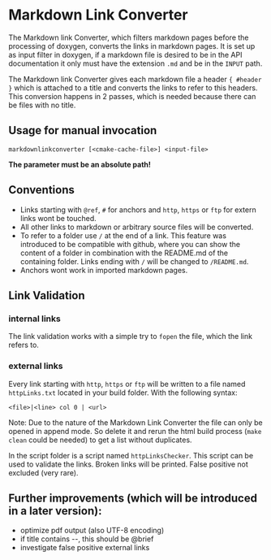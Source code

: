 # Markdown Link Converter

The Markdown link Converter, which filters markdown pages before the processing
of doxygen, converts the links in markdown pages. It is set up as input filter
in doxygen, if a markdown file is desired to be in the API documentation
it only must have the extension `.md` and be in the `INPUT` path.

The Markdown link Converter gives each markdown file a header `{ #header }` which is attached to a title
and converts the links to refer to this headers. This conversion
happens in 2 passes, which is needed because there can be files with no title.

## Usage for manual invocation

	markdownlinkconverter [<cmake-cache-file>] <input-file>

**The <input-file> parameter must be an absolute path!**

## Conventions

* Links starting with `@ref`, `#` for anchors and `http`, `https` or `ftp` for extern links
  wont be touched.
* All other links to markdown or arbitrary source files will be converted.
* To refer to a folder use `/` at the end of a link. This feature was introduced
  to be compatible with github, where you can show the content of a folder in
  combination with the README.md of the containing folder. Links ending with
  `/` will be changed to `/README.md`.
* Anchors wont work in imported markdown pages.

## Link Validation

### internal links

The link validation works with a simple try to `fopen` the file,
which the link refers to.

### external links

Every link starting with `http`, `https` or `ftp` will be written to a file named `httpLinks.txt` located in your
build folder. With the following syntax:

	<file>|<line> col 0 | <url>

Note: Due to the nature of the Markdown Link Converter the file can only be opened in append mode. So delete it and rerun the
html build process (`make clean` could be needed) to get a list without duplicates.

In the script folder is a script named `httpLinksChecker`. This script can be used to validate the links.
Broken links will be printed. False positive not excluded (very rare).

## Further improvements (which will be introduced in a later version):

* optimize pdf output (also UTF-8 encoding)
* if title contains --, this should be @brief
* investigate false positive external links
